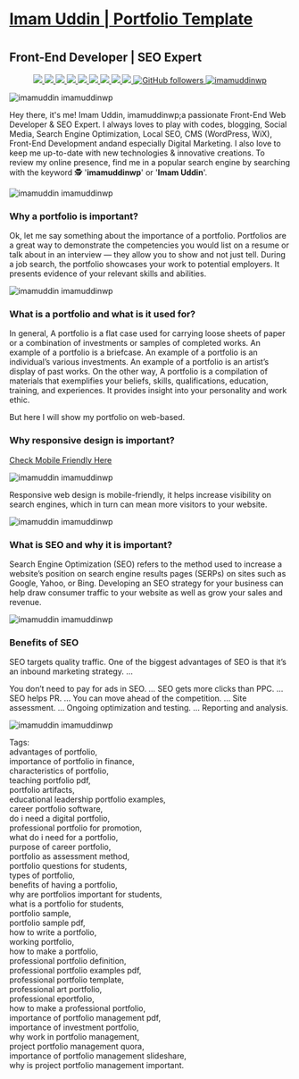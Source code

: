 # <h1><a href="https://imamuddinwp.github.io/imamuddin/">Imam Uddin | Portfolio Template </a></h1>
# <h2>Front-End Developer | SEO Expert </h2>
<p align="center">
 
  
  <a href="https://twitter.com/imamuddinwp" target="_blank">
    <img src="https://img.shields.io/badge/-Twitter-1ca0f1?style=flat&labelColor=1ca0f1&logo=twitter&logoColor=white&link=https://twitter.com/imamuddinwp">
  </a>
  <a href="https://www.linkedin.com/in/imamuddinwp/" target="_blank">
    <img src="https://img.shields.io/badge/-Linkedin-1ca0f1?style=flat&labelColor=1ca0f1&logo=linkedin&logoColor=white&link=https://www.linkedin.com/in/imamuddinwp/">
  </a>
  <a href="https://behance.net/imamuddinwp" target="_blank">
    <img src="https://img.shields.io/badge/-Behance-053eff?style=flat&labelColor=053eff&logo=behance&logoColor=white&link=https://behance.net/imamuddinwp">
  </>
   <a href="https://www.instagram.com/imamuddinwp/" target="_blank">
    <img src="https://img.shields.io/badge/-Instagram-1ca0f1?style=flat&labelColor=1ca0f1&logo=instagram&logoColor=white&link=https://www.instagram.com/imamuddinwp/">
  </a> 
   <a href="https://bn.quora.com/profile/Imam-Uddin-Wp" target="_blank">
    <img src="https://img.shields.io/badge/-Quora-1ca0f1?style=flat&labelColor=1ca0f1&logo=quora&logoColor=white&link=https://bn.quora.com/profile/Imam-Uddin-Wp">
  </a>
    <a href="https://imamuddinwp.medium.com/" target="_blank">
    <img src="https://img.shields.io/badge/-Medium-1877F2?style=flat&labelColor=1877F2&logo=medium&logoColor=white&link=https://imamuddinwp.medium.com/">
  </a>
  <a href="https://mix.com/imamuddinwp" target="_blank">
    <img src="https://img.shields.io/badge/-Mix-1877F2?style=flat&labelColor=1877F2&logo=mix&logoColor=white&link=https://mix.com/imamuddinwp">
  </a>  
   <a href="https://facebook.com/imamuddinwp" target="_blank">
    <img src="https://img.shields.io/badge/-Facebook-1877F2?style=flat&labelColor=1877F2&logo=facebook&logoColor=white&link=https://facebook.com/imamuddinwp">
  </a>
  <a href="https://dribbble.com/imamuddinwp" target="_blank">
    <img src="https://img.shields.io/badge/-Dribbble-1877F2?style=flat&labelColor=1877F2&logo=dribbble&logoColor=white&link=https://dribbble.com/imamuddinwp">
  </a>
  <a href="https://github.com/imamuddinwp" target="_blank">
    <img alt="GitHub followers" src="https://img.shields.io/github/followers/imamuddinwp?label=Github&style=flat">
  </a>
  <a href="https://github.com/imamuddinwp" target="_blank">
    <img src="https://komarev.com/ghpvc/?username=imamuddinwp&label=Views&color=brightgreen&style=flat" alt="imamuddinwp" />
  </a>
</p

![imamuddin imamuddinwp](/imamuddin-responsive.jpg)

<p>
Hey there, it's me! Imam Uddin, imamuddinwp;a passionate Front-End Web Developer & SEO Expert. I always loves to play with codes, blogging,  Social Media, Search Engine Optimization, Local SEO, CMS (WordPress, WiX), Front-End Development andand especially Digital Marketing. I also love to keep me up-to-date with new technologies & innovative creations.
To review my online presence, find me in a popular search engine by searching with the keyword 🕵 '<b>imamuddinwp</b>' or '<b>Imam Uddin</b>'. 
</p>

![imamuddin imamuddinwp](/imam-uddin-imamuddinwp.jpg)

<h3>Why a portfolio is important?</h3>
<p>Ok, let me say something about the importance of a portfolio.
Portfolios are a great way to demonstrate the competencies you would list on a resume or talk about in
an interview — they allow you to show and not just tell. During a job search, the portfolio showcases
your work to potential employers. It presents evidence of your relevant skills and abilities.</p>

![imamuddin imamuddinwp](/imam-uddin.jpg)

<h3> What is a portfolio and what is it used for?</h3>
<p>In general, A portfolio is a flat case used for carrying loose sheets of paper or a combination of
investments or samples of completed works. An example of a portfolio is a briefcase. An example of a
portfolio is an individual’s various investments. An example of a portfolio is an artist’s display of past
works.
On the other way, A portfolio is a compilation of materials that exemplifies your beliefs, skills,
qualifications, education, training, and experiences. It provides insight into your personality and work
ethic.</p>
<p>But here I will show my portfolio on web-based.</p>

<h3>Why responsive design is important?</h3>

<a href="https://search.google.com/test/mobile-friendly?id=mqTeSN_PAElO56uriu-gxA">Check Mobile Friendly Here</a>

![imamuddin imamuddinwp](/mobile-friendly-website-checking.jpg)

<p>Responsive web design is mobile-friendly, it helps increase visibility on search engines, which
in turn can mean more visitors to your website.</p>

![imamuddin imamuddinwp](/imam-uddin-responsive-checking.jpg)

<h3>What is SEO and why it is important?</h3>
<p>Search Engine Optimization (SEO) refers to the method used to increase a website’s position on
search engine results pages (SERPs) on sites such as Google, Yahoo, or Bing. Developing an SEO
strategy for your business can help draw consumer traffic to your website as well as grow your sales
and revenue.</p>

![imamuddin imamuddinwp](/imam-uddin-seo.jpg)

<h3>Benefits of SEO</h3>
<p>SEO targets quality traffic. One of the biggest advantages of SEO is that it’s an inbound marketing
strategy. …</p>
<p>You don’t need to pay for ads in SEO. …
SEO gets more clicks than PPC. …
SEO helps PR. …
You can move ahead of the competition. …
Site assessment. …
Ongoing optimization and testing. …
Reporting and analysis.</p>

![imamuddin imamuddinwp](/imam-uddin-seo-check.jpg)

<p>Tags:<br>
advantages of portfolio, <br>
importance of portfolio in finance, <br>
characteristics of portfolio, <br>
teaching portfolio pdf, <br>
portfolio artifacts, <br>
educational leadership portfolio examples, <br>
career portfolio software, <br>
do i need a digital portfolio, <br>
professional portfolio for promotion, <br>
what do i need for a portfolio, <br>
purpose of career portfolio, <br>
portfolio as assessment method, <br>
portfolio questions for students, <br>
types of portfolio, <br>
benefits of having a portfolio, <br>
why are portfolios important for students, <br>
what is a portfolio for students, <br>
portfolio sample, <br>
portfolio sample pdf, <br>
how to write a portfolio, <br>
working portfolio, <br>
how to make a portfolio, <br>
professional portfolio definition, <br>
professional portfolio examples pdf, <br>
professional portfolio template, <br>
professional art portfolio, <br>
professional eportfolio, <br>
how to make a professional portfolio, <br>
importance of portfolio management pdf, <br>
importance of investment portfolio, <br>
why work in portfolio management, <br>
project portfolio management quora, <br>
importance of portfolio management slideshare, <br>
why is project portfolio management important. </p>

